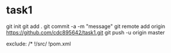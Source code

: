 # task1
git init
git add .
git commit -a -m "message"
git remote add origin https://github.com/cdc895642/task1.git
git push -u origin master

exclude:
/*
!/src/
!pom.xml
